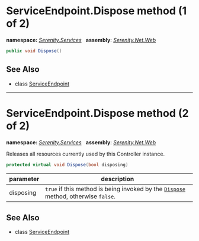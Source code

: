 # ServiceEndpoint.Dispose method (1 of 2)
**namespace:** *[Serenity.Services](../../README.md#serenity.services-namespace)*   **assembly**: *[Serenity.Net.Web](../../README.md)*

```csharp
public void Dispose()
```

## See Also

* class [ServiceEndpoint](../ServiceEndpoint.md)

---

# ServiceEndpoint.Dispose method (2 of 2)
**namespace:** *[Serenity.Services](../../README.md#serenity.services-namespace)*   **assembly**: *[Serenity.Net.Web](../../README.md)*

Releases all resources currently used by this Controller instance.

```csharp
protected virtual void Dispose(bool disposing)
```

| parameter | description |
| --- | --- |
| disposing | `true` if this method is being invoked by the [`Dispose`](Dispose.md) method, otherwise `false`. |

## See Also

* class [ServiceEndpoint](../ServiceEndpoint.md)